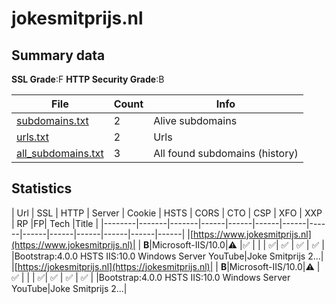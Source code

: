 

# jokesmitprijs.nl
## Summary data


**SSL Grade**:F
**HTTP Security Grade**:B


| File       | Count | Info |
|------------|-------|------|
|[subdomains.txt](/data/jokesmitprijs.nl/subdomains.txt)|2|Alive subdomains|
|[urls.txt](/data/jokesmitprijs.nl/urls.txt)|2|Urls|
|[all_subdomains.txt](/data/jokesmitprijs.nl/all_subdomains.txt)|3|All found subdomains (history)|


## Statistics


| Url | SSL | HTTP | Server | Cookie | HSTS | CORS | CTO | CSP | XFO | XXP | RP |FP| Tech |Title |
|--------|-------|-------|------|------|------|------|------|------|------|------|------|------|------|
|[https://www.jokesmitprijs.nl](https://www.jokesmitprijs.nl)| | **B**|Microsoft-IIS/10.0|:warning: |:white_check_mark: | | | :white_check_mark:| :white_check_mark: | :white_check_mark: | :white_check_mark: | |Bootstrap:4.0.0 HSTS IIS:10.0 Windows Server YouTube|Joke Smitprijs 2...|
|[https://jokesmitprijs.nl](https://jokesmitprijs.nl)| | **B**|Microsoft-IIS/10.0|:warning: |:white_check_mark: | | | :white_check_mark:| :white_check_mark: | :white_check_mark: | :white_check_mark: | |Bootstrap:4.0.0 HSTS IIS:10.0 Windows Server YouTube|Joke Smitprijs 2...|